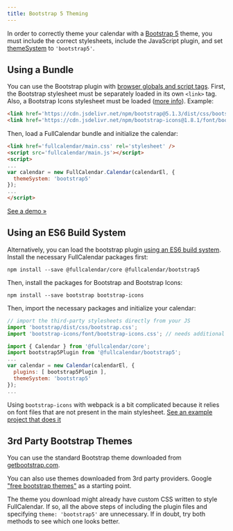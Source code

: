 ```yaml
---
title: Bootstrap 5 Theming
---
```


In order to correctly theme your calendar with a [Bootstrap 5](https://getbootstrap.com/) theme, you must include the correct stylesheets, include the JavaScript plugin, and set [themeSystem](themeSystem) to `'bootstrap5'`.


## Using a Bundle


You can use the Bootstrap plugin with [browser globals and script tags](initialize-globals). First, the Bootstrap stylesheet must be separately loaded in its own `<link>` tag. Also, a Bootstrap Icons stylesheet must be loaded ([more info](https://icons.getbootstrap.com/#install)). Example:

```html
<link href='https://cdn.jsdelivr.net/npm/bootstrap@5.1.3/dist/css/bootstrap.min.css' rel='stylesheet'>
<link href='https://cdn.jsdelivr.net/npm/bootstrap-icons@1.8.1/font/bootstrap-icons.css' rel='stylesheet'>
```

Then, load a FullCalendar bundle and initialize the calendar:

```html
<link href='fullcalendar/main.css' rel='stylesheet' />
<script src='fullcalendar/main.js'></script>
<script>
...
var calendar = new FullCalendar.Calendar(calendarEl, {
  themeSystem: 'bootstrap5'
});
...
</script>
```

[See a demo &raquo;](bootstrap5-demo)


## Using an ES6 Build System


Alternatively, you can load the bootstrap plugin [using an ES6 build system](initialize-es6). Install the necessary FullCalendar packages first:

```
npm install --save @fullcalendar/core @fullcalendar/bootstrap5
```

Then, install the packages for Bootstrap and Bootstrap Icons:

```
npm install --save bootstrap bootstrap-icons
```

Then, import the necessary packages and initialize your calendar:

```js
// import the third-party stylesheets directly from your JS
import 'bootstrap/dist/css/bootstrap.css';
import 'bootstrap-icons/font/bootstrap-icons.css'; // needs additional webpack config!

import { Calendar } from '@fullcalendar/core';
import bootstrap5Plugin from '@fullcalendar/bootstrap5';
...
var calendar = new Calendar(calendarEl, {
  plugins: [ bootstrap5Plugin ],
  themeSystem: 'bootstrap5'
});
...
```

Using `bootstrap-icons` with webpack is a bit complicated because it relies on font files that are not present in the main stylesheet. <a href='https://github.com/fullcalendar/fullcalendar-examples/tree/v5/bootstrap5' class='more-link'>See an example project that does it</a>


## 3rd Party Bootstrap Themes

You can use the standard Bootstrap theme downloaded from [getbootstrap.com](https://getbootstrap.com/).

You can also use themes downloaded from 3rd party providers. Google ["free bootstrap themes"](https://www.google.com/search?q=free+bootstrap+themes) as a starting point.

The theme you download might already have custom CSS written to style FullCalendar. If so, all the above steps of including the plugin files and specifying `theme: 'bootstrap5'` are unnecessary. If in doubt, try both methods to see which one looks better.
